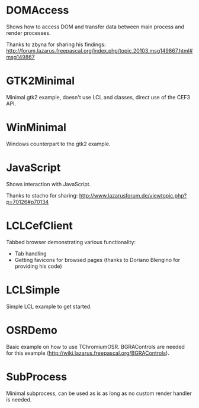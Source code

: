 # DOMAccess
  Shows how to access DOM and transfer data between main process and render processes.

  Thanks to zbyna for sharing his findings:
  http://forum.lazarus.freepascal.org/index.php/topic,20103.msg149867.html#msg149867

# GTK2Minimal
  Minimal gtk2 example, doesn't use LCL and classes, direct use of the CEF3 API.

# WinMinimal
  Windows counterpart to the gtk2 example.

# JavaScript
  Shows interaction with JavaScript.

  Thanks to stacho for sharing:
  http://www.lazarusforum.de/viewtopic.php?p=70126#p70134

# LCLCefClient
  Tabbed browser demonstrating various functionality:
  - Tab handling
  - Getting favicons for browsed pages (thanks to Doriano Blengino for providing his code)

# LCLSimple
  Simple LCL example to get started.

# OSRDemo
  Basic example on how to use TChromiumOSR.
  BGRAControls are needed for this example (http://wiki.lazarus.freepascal.org/BGRAControls).

# SubProcess
  Minimal subprocess, can be used as is as long as no custom render handler is needed.
